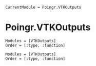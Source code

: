 ```@meta
CurrentModule = Poingr.VTKOutputs
```

# Poingr.VTKOutputs

```@index
Modules = [VTKOutputs]
Order = [:type, :function]
```

```@autodocs
Modules = [VTKOutputs]
Order = [:type, :function]
```
